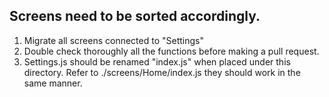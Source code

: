 ## Screens need to be sorted accordingly.

1. Migrate all screens connected to "Settings"
2. Double check thoroughly all the functions before making a pull request.
3. Settings.js should be renamed "index.js" when placed under this directory. Refer to ./screens/Home/index.js they should work in the same manner.
